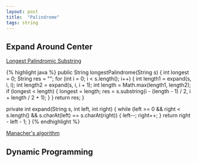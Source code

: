 ```yaml
---
layout: post
title:  "Palindrome"
tags: string
---
```

## Expand Around Center

[Longest Palindromic Substring][longest-palindromic-substring]

{% highlight java %}
public String longestPalindrome(String s) {
    int longest = 0;
    String res = "";
    for (int i = 0; i < s.length(); i++) {
        int length1 = expand(s, i, i);
        int length2 = expand(s, i, i + 1);
        int length = Math.max(length1, length2);
        if (longest < length) {
            longest = length;
            res = s.substring(i - (length - 1) / 2, i + length / 2 + 1);
        }
    }
    return res;
}

private int expand(String s, int left, int right) {
    while (left >= 0 && right < s.length() && s.charAt(left) == s.charAt(right)) {
        left--;
        right++;
    }
    return right - left - 1;
}
{% endhighlight %}

[Manacher's algorithm](https://en.wikipedia.org/wiki/Longest_palindromic_substring#Manacher's_algorithm)

## Dynamic Programming

[longest-palindromic-substring]: https://leetcode.com/problems/longest-palindromic-substring/
